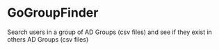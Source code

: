 # GoGroupFinder
Search users in a group of AD Groups (csv files) and see if they exist in others AD Groups (csv files)
